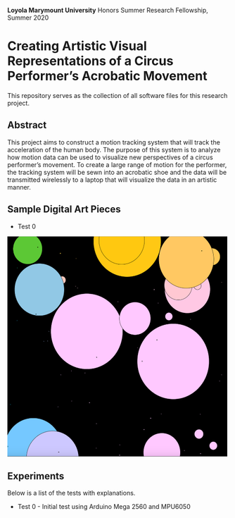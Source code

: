 **Loyola Marymount University** Honors Summer Research Fellowship, Summer 2020

# Creating Artistic Visual Representations of a Circus Performer’s Acrobatic Movement
This repository serves as the collection of all software files for this research project.

## Abstract
This project aims to construct a motion tracking system that will track the acceleration of the human body. The purpose of this system is to analyze how motion data can be used to visualize new perspectives of a circus performer’s movement. To create a large range of motion for the performer, the tracking system will be sewn into an acrobatic shoe and the data will be transmitted wirelessly to a laptop that will visualize the data in an artistic manner.

## Sample Digital Art Pieces

* Test 0
<img src="./digital-art-pieces/test-0/1.1.png" alt="1.1" width="500" height="500" />

## Experiments
Below is a list of the tests with explanations.

* Test 0 - Initial test using Arduino Mega 2560 and MPU6050

